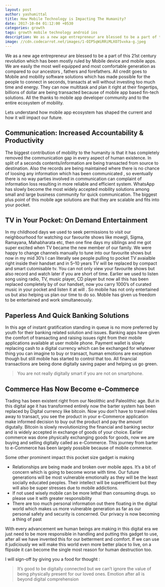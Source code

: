 ```yaml
---
layout: post
author: yashumittal
title: How Mobile Technology is Impacting The Humanity?
date: 2017-10-04 01:12:00 +0530
categories: growth
tags: growth mobile technology android ios
description: We as a new age entrepreneur are blessed to be a part of this 21st century revolution which has been mostly ruled by Mobile device and mobile apps.
image: //cdn.codecarrot.net/images/1-OIP5qWiRRiMLXO75vxka-g.jpeg
---
```


We as a new age entrepreneur are blessed to be a part of this 21st century revolution which has been mostly ruled by Mobile device and mobile apps. We are easily the most well equipped and most comfortable generation as compared to our ancestors , fathers and forefathers. All credit goes to Mobile and mobility software solutions which has made possible for the people to connect in seconds, transacts at will without investing too much time and energy. They can now multitask and plan it right at their fingertips, billions of dollar are being transacted because of mobile app based fin-tech solutions. All the thanks to mobile app developer community and to the entire ecosystem of mobility.

Lets understand how mobile app ecosystem has shaped the current and how it will impact our future.

## Communication: Increased Accountability & Productivity

The biggest contribution of mobility to the humanity is that it has completely removed the communication gap in every aspect of human existence. In split of a seconds contents/information are being transacted from source to destination. Also the records are being maintained where there is no chance of loosing any information which has been communicated , so eventually there is no way parties involved in communication can complaint of information loss resulting in more reliable and efficient system. WhatsApp has slowly become the most widely accepted mobility solutions among small and large business community for quick communication. The biggest plus point of this mobile age solutions are that they are scalable and fits into your pocket.

## TV in Your Pocket: On Demand Entertainment

In my childhood days we used to seek permissions to visit our neighbourhood for watching our favourite shows like mowgli, Sigma, Ramayana, Mahabharata etc, then one fine days my siblings and me got super excited when TV became the new member of our family. We were happy to change channels manually to tune into our favourite shows but now in my mid 30’s I can literally see people pulling to pocket TV avaialble right inside their handset and in 5–10 years TV will be replaced by compact and smart cutomisable tv. You can not only view your favourite shows but also record and watch later if you are short of time. Earlier we used to listen song using radio, TV, music player, CD player but now all this has been replaced completely by of our handset, now you carry 1000’s of curated music in your pocket and listen it at will . So mobile has not only entertained us but also helping us plan our time to do so. Mobile has given us freedom to be entertained and work simultaneously.

## Paperless And Quick Banking Solutions

In this age of instant gratification standing in queue is no more preferred by youth for their banking related solution and issues. Banking apps have given the comfort of transacting and raising issues right from their mobile applications available at user mobile phone. Payment wallet is slowly replacing cash to a digital currency which can be exchanged for whatever thing you can imagine to buy or transact, human emotions are exception though but still mobile has started to control that too. All financial transactions are being done digitally saving paper and helping us go green.

<blockquote>
You are not really digitally smart if you are not on smartphone.
</blockquote>

## Commerce Has Now Become e-Commerce

Trading has been existent right from our Neolithic and Paleolithic age. But in this digital age it has transformed entirely now the barter system has been replaced by Digital currency like bitcoin. Now you don’t have to travel miles away to transact, you see the product in your e-Commerce application make informed decision to buy out the product and pay the amount digutally. Bitcoin is slowly revolutionizing the financial and banking sector and is widely accepted in exchange of goods of your choice. Earlier commerce was done physically exchanging goods for goods, now we are buying and selling digitally called as e-Commerce. This journey from barter to e-Commerce has been largely possible because of mobile commerce.

Some other prominent impact this pocket size gadget is making
* Relationships are being made and broken over mobile apps. It’s a bit of concern which is going to become worse with time. Our future generations will be most vulnerable emotionally as they will be the least socially educated peoples. Their intellect will be superefficient but they will also be super stresses due to mobile addictions.
* If not used wisely mobile can be more lethal than consuming drugs. so please use it with greater responsibility
* There are too much personal information out there floating in the digital world which makes us more vulnerable generation as far as our personal safety and security is concerned. Our privacy is now becoming a thing of past

With every advancement we human beings are making in this digital era we just need to be more responsible in handling and putting this gadget to use, after all we have invented this for our betterment and comfort. If we can use it judiciously we will make this world even more better place to live, on a flipside it can become the single most reason for human destruction too.

I will sign-off by giving you a food for thought :

<blockquote>
It’s good to be digitally connected but we can’t ignore the value of being physically present for our loved ones. Emotion after all is beyond digital comprehension
</blockquote>
